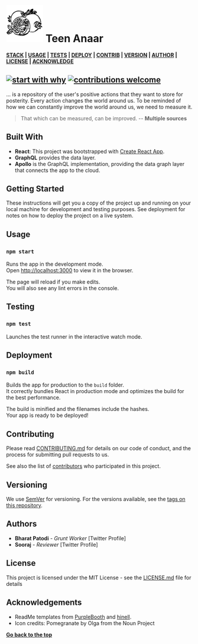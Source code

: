 # ![Teen Anaar Icon](/src/assets/images/icon100x100.png "Teen Anaar icon") Teen Anaar

[d]: #teen-anaar
**[STACK][s] | [USAGE][u] | [TESTS][t] | [DEPLOY][dep] | [CONTRIB][c] | [VERSION][v] | [AUTHOR][a] | [LICENSE][l] | [ACKNOWLEDGE][ack]**

## [![start with why](https://img.shields.io/badge/start%20with-why%3F-brightgreen.svg?style=flat)](http://www.ted.com/talks/simon_sinek_how_great_leaders_inspire_action) [![contributions welcome](https://img.shields.io/badge/contributions-welcome-brightgreen.svg?style=flat)](https://github.com/dwyl/esta/issues)


... is a repository of the user's positive actions that they want to store for posterity. Every action changes the world around us. To be reminded of how we can constantly improve the world around us, we need to measure it.

> That which can be measured, can be improved. -- **Multiple sources**

## Built With
[s]: #built-with 'S/w stack'

* **React**: This project was bootstrapped with [Create React App](https://github.com/facebook/create-react-app).
* **GraphQL** provides the data layer.
* **Apollo** is the GraphQL implementation, providing the data graph layer that connects the app to the cloud.

## Getting Started

These instructions will get you a copy of the project up and running on your local machine for development and testing purposes. See deployment for notes on how to deploy the project on a live system.

## Usage
[u]: #usage 'running the local build'

### `npm start`

Runs the app in the development mode.<br />
Open [http://localhost:3000](http://localhost:3000) to view it in the browser.

The page will reload if you make edits.<br />
You will also see any lint errors in the console.

## Testing
[t]: #testing 'running the tests'

### `npm test`

Launches the test runner in the interactive watch mode.<br />

## Deployment
[dep]: #deployment 'deploy the app for production'

### `npm build`

Builds the app for production to the `build` folder.<br />
It correctly bundles React in production mode and optimizes the build for the best performance.

The build is minified and the filenames include the hashes.<br />
Your app is ready to be deployed!

## Contributing
[c]: #contributing 'guidelines for contribution'

Please read [CONTRIBUTING.md](https://gist.github.com/PurpleBooth/b24679402957c63ec426) for details on our code of conduct, and the process for submitting pull requests to us.

See also the list of [contributors](https://github.com/your/project/contributors) who participated in this project.

## Versioning
[v]: #versioning 'maintaining the different versions'

We use [SemVer](http://semver.org/) for versioning. For the versions available, see the [tags on this repository](https://github.com/your/project/tags).

## Authors
[a]: #authors 'all the authors'

* **Bharat Patodi** - *Grunt Worker* [Twitter Profile]
* **Sooraj** - *Reviewer* [Twitter Profile]

## License

[l]: #license 'license type'

This project is licensed under the MIT License - see the [LICENSE.md](LICENSE.md) file for details

## Acknowledgements

[ack]: #acknowledgements 'inspirations, and code gifts'

* ReadMe templates from [PurpleBooth](https://gist.github.com/PurpleBooth/109311bb0361f32d87a2) and [hinell](https://github.com/hinell/project-boilerplate/edit/master/README.md).
* Icon credits: Pomegranate by Olga from the Noun Project

**[ Go back to the top][d]**

